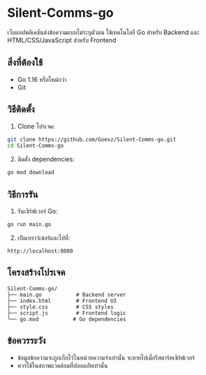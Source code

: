# Silent-Comms-go

เว็บแอปพลิเคชันส่งข้อความแบบไม่ระบุตัวตน ใช้เทคโนโลยี Go สำหรับ Backend และ HTML/CSS/JavaScript สำหรับ Frontend

## สิ่งที่ต้องใช้

- Go 1.16 หรือใหม่กว่า
- Git

## วิธีติดตั้ง

1. Clone โปรเจค:
```bash
git clone https://github.com/Goexz/Silent-Comms-go.git
cd Silent-Comms-go
```

2. ติดตั้ง dependencies:
```bash
go mod download
```

## วิธีการรัน

1. รันเซิร์ฟเวอร์ Go:
```bash
go run main.go
```

2. เปิดเบราว์เซอร์และไปที่:
```
http://localhost:8080
```

## โครงสร้างโปรเจค

```
Silent-Comms-go/
├── main.go           # Backend server
├── index.html        # Frontend UI
├── style.css         # CSS styles
├── script.js         # Frontend logic
└── go.mod           # Go dependencies
```

## ข้อควรระวัง

- ข้อมูลข้อความจะถูกเก็บไว้ในหน่วยความจำเท่านั้น จะหายไปเมื่อรีสตาร์ทเซิร์ฟเวอร์
- ควรใช้ในสภาพแวดล้อมที่ปลอดภัยเท่านั้น 